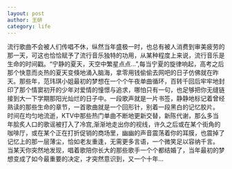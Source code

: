 ```yaml
---
layout: post
author: 王研
category: life
---
```

流行歌曲不会被人们传唱不休，纵然当年盛极一时，也总有被人消费到审美疲劳的那一天，可这也恰恰赋予了流行音乐独特的功用，从某种程度上来说，流行音乐是生命的时间戳。“宁静的夏天，天空中繁星点点...”,每当宁夏的旋律响起，高考之后那个快意而炎热的夏天变倏地涌入脑海，拿零用钱偷偷去网吧的日子仿佛就在昨天。那些年，范玮琪小姐最初的梦想在一个个午夜单曲循环，百转千回后牢牢地封印了那个情窦初开的少年对爱情的憧憬与追求，哪怕只有一句，也足够把你无缝链接到大一下学期那阳光灿烂的日子中。一段歌声就是一片书签，静静地标记着曾经熟读的那些生命的章节，一首歌曲就是一个回形针，别着一段黑白的记忆胶片。  
时间在均匀地流逝，KTV中那些热门单曲不断地更新交替，新陈代谢，那么多当年脍炙人口的歌谣被打入了冷宫,渐渐地走出你的视线，许久之后或在某个街角的咖啡厅，或在某个正在打折促销的商场里，幽幽的声音震荡着你的耳膜，也震掉了记忆上的那一层薄尘，恰如老友重逢，无需更多言语，一个微笑足以容纳千言。  
当某天你突然地发现，唱着歌陪你长大的那些歌手一个个都结婚了，当年最初的梦想变成了如今最重要的决定，才突然意识到，又一个十年...